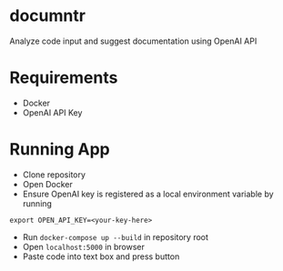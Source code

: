 # documntr
 Analyze code input and suggest documentation using OpenAI API

# Requirements
- Docker
- OpenAI API Key

# Running App
- Clone repository
- Open Docker
- Ensure OpenAI key is registered as a local environment variable by running 
```
export OPEN_API_KEY=<your-key-here>
```
- Run `docker-compose up --build` in repository root
- Open `localhost:5000` in browser
- Paste code into text box and press button
